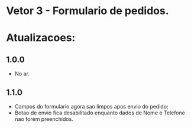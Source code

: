 # Vetor 3 - Formulario de pedidos.

# Atualizacoes:

## 1.0.0

- No ar.

## 1.1.0

- Campos do formulario agora sao limpos apos envio do pedido;
- Botao de envio fica desabilitado enquanto dados de Nome e Telefone nao forem preenchidos.